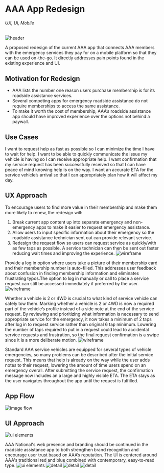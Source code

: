 # AAA App Redesign
###### UX, UI, Mobile

![header]()

A proposed redesign of the current AAA app that connects AAA members with the emergency services they pay for on a mobile platform so that they can be used on-the-go. It directly addresses pain points found in the existing experience and UI.
## Motivation for Redesign
- AAA lists the number one reason users purchase membership is for its roadside assistance services.
- Several competing apps for emergency roadside assistance do not require memberships to access the same assistance.
- To make it worth the cost of membership, AAA’s roadside assistance app should have improved experience over the options not behind a paywall.
![]()
## Use Cases 
I want to request help as fast as possible so I can minimize the time I have to wait for help.
I want to be able to quickly communicate the issue my vehicle is having so I can receive appropriate help.
I want confirmation that my service request has been successfully received so that I can have peace of mind knowing help is on the way.
I want an accurate ETA for the service vehicle’s arrival so that I can appropriately plan how it will affect my day.

## UX Approach
To encourage users to find more value in their membership and make them more likely to renew, the redesign will:
1. Break current app content up into separate emergency and non-emergency apps to make it easier to request emergency assistance.
2. Allow users to input specific information about their emergency so the roadside assistance technician sent out can provide relevant service.
3. Redesign the request flow so users can request service as quickly/with as few taps as possible. A service technician can then be sent out faster reducing wait times and improving the experience.
![wireframe]()

Provide a log in option where users take a picture of their membership card and their membership number is auto-filled. This addresses user feedback about confusion in finding membership information and eliminates frustrating typos.The option to log in manually or call to place a service request can still be accessed immediately if preferred by the user.
![wireframe]()

Whether a vehicle is 2 or 4WD is crucial to what kind of service vehicle can safely tow them. Marking whether a vehicle is 2 or 4WD is now a required part of the vehicle’s profile instead of a side note at the end of the service request.
By reviewing and prioritizing what information is necessary to send appropriate service for the emergency, it now takes a minimum of 2 taps after log in to request service rather than original 6 tap minimum.
Lowering the number of taps required to put in a request could lead to accidental service requests and frustration, so the final request confirmation is a swipe since it is a more deliberate motion.
![wireframe]()

Standard AAA service vehicles are equipped for several types of vehicle emergencies, so many problems can be described after the initial service request. This means that help is already on the way while the user adds notes to their request, lowering the amount of time users spend on an emergency overall.
After submitting the service request, the confirmation message now includes an a large and highly visible ETA. The ETA stays as the user navigates throughout the app until the request is fulfilled.
## App Flow
![image flow]()
## UI Approach
![ui elements]()

AAA National's web presence and branding should be continued in the roadside assistance app to both strengthen brand recognition and encourage user trust based on AAA’s reputation. The UI is centered around AAA's traditional red and blue combined with contemporary, easy-to-read type.
![ui elements]()
![detail]()
![detail]()
![detail]()